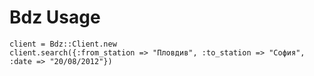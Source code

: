 # Bdz Usage
    client = Bdz::Client.new
    client.search({:from_station => "Пловдив", :to_station => "София", :date => "20/08/2012"})



